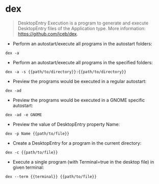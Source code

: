 # dex

> DesktopEntry Execution is a program to generate and execute DesktopEntry files of the Application type.
> More information: <https://github.com/jceb/dex>.

- Perform an autostart/execute all programs in the autostart folders:

`dex -a`

- Perform an autostart/execute all programs in the specified folders:

`dex -a -s {{path/to/directory}}:{{path/to/directory}}`

- Preview the programs would be executed in a regular autostart:

`dex -ad`

- Preview the programs would be executed in a GNOME specific autostart:

`dex -ad -e GNOME`

- Preview the value of DesktopEntry property Name:

`dex -p Name {{path/to/file}}`

- Create a DesktopEntry for a program in the current directory:

`dex -c {{path/to/file}}`

- Execute a single program (with Terminal=true in the desktop file) in given terminal:

`dex --term {{terminal}} {{path/to/file}}`
